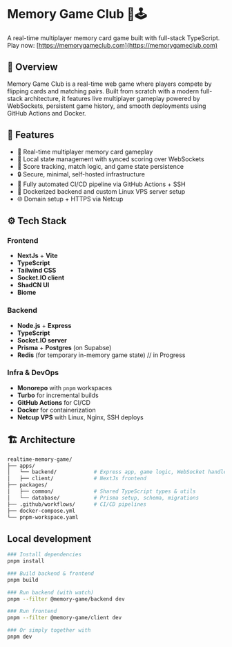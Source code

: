 # Memory Game Club 🧠🕹️  
A real-time multiplayer memory card game built with full-stack TypeScript.  
Play now: [https://memorygameclub.com](https://memorygameclub.com)

## 🎯 Overview

Memory Game Club is a real-time web game where players compete by flipping cards and matching pairs. Built from scratch with a modern full-stack architecture, it features live multiplayer gameplay powered by WebSockets, persistent game history, and smooth deployments using GitHub Actions and Docker.

## 🧩 Features

- 🧠 Real-time multiplayer memory card gameplay
- 🧪 Local state management with synced scoring over WebSockets
- 🎯 Score tracking, match logic, and game state persistence
- 🔒 Secure, minimal, self-hosted infrastructure
- 🚀 Fully automated CI/CD pipeline via GitHub Actions + SSH
- 🐳 Dockerized backend and custom Linux VPS server setup
- 🌐 Domain setup + HTTPS via Netcup

## ⚙️ Tech Stack

### Frontend
- **NextJs** + **Vite**
- **TypeScript**
- **Tailwind CSS**
- **Socket.IO client**
- **ShadCN UI**
- **Biome**

### Backend
- **Node.js** + **Express**
- **TypeScript**
- **Socket.IO server**
- **Prisma** + **Postgres** (on Supabse)
- **Redis** (for temporary in-memory game state) // in Progress

### Infra & DevOps
- **Monorepo** with `pnpm` workspaces
- **Turbo** for incremental builds
- **GitHub Actions** for CI/CD
- **Docker** for containerization
- **Netcup VPS** with Linux, Nginx, SSH deploys

## 🏗️ Architecture

```bash
realtime-memory-game/
├── apps/
│   └── backend/            # Express app, game logic, WebSocket handlers
│   ├── client/             # NextJs frontend
├── packages/
│   ├── common/             # Shared TypeScript types & utils
│   └── database/           # Prisma setup, schema, migrations
├── .github/workflows/      # CI/CD pipelines
├── docker-compose.yml
└── pnpm-workspace.yaml
```

## Local development

```bash
### Install dependencies
pnpm install

### Build backend & frontend
pnpm build

### Run backend (with watch)
pnpm --filter @memory-game/backend dev

### Run frontend
pnpm --filter @memory-game/client dev

### Or simply together with
pnpm dev

